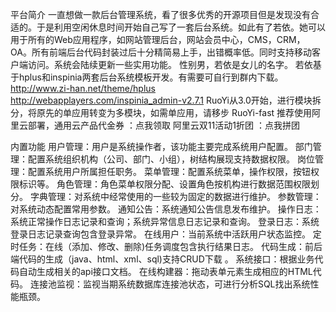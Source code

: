 
平台简介
一直想做一款后台管理系统，看了很多优秀的开源项目但是发现没有合适的。于是利用空闲休息时间开始自己写了一套后台系统。如此有了若依。她可以用于所有的Web应用程序，如网站管理后台，网站会员中心，CMS，CRM，OA。所有前端后台代码封装过后十分精简易上手，出错概率低。同时支持移动客户端访问。系统会陆续更新一些实用功能。
性别男，若依是女儿的名字。
若依基于hplus和inspinia两套后台系统模板开发。有需要可自行到群内下载。
http://www.zi-han.net/theme/hplus
http://webapplayers.com/inspinia_admin-v2.7.1
RuoYi从3.0开始，进行模块拆分，将原先的单应用转变为多模块，如需单应用，请移步 RuoYi-fast
推荐使用阿里云部署，通用云产品代金券 ：点我领取
阿里云双11活动1折团 ：点我拼团

内置功能
用户管理：用户是系统操作者，该功能主要完成系统用户配置。
部门管理：配置系统组织机构（公司、部门、小组），树结构展现支持数据权限。
岗位管理：配置系统用户所属担任职务。
菜单管理：配置系统菜单，操作权限，按钮权限标识等。
角色管理：角色菜单权限分配、设置角色按机构进行数据范围权限划分。
字典管理：对系统中经常使用的一些较为固定的数据进行维护。
参数管理：对系统动态配置常用参数。
通知公告：系统通知公告信息发布维护。
操作日志：系统正常操作日志记录和查询；系统异常信息日志记录和查询。
登录日志：系统登录日志记录查询包含登录异常。
在线用户：当前系统中活跃用户状态监控。
定时任务：在线（添加、修改、删除)任务调度包含执行结果日志。
代码生成：前后端代码的生成（java、html、xml、sql)支持CRUD下载 。
系统接口：根据业务代码自动生成相关的api接口文档。
在线构建器：拖动表单元素生成相应的HTML代码。
连接池监视：监视当期系统数据库连接池状态，可进行分析SQL找出系统性能瓶颈。















